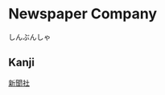 # Newspaper Company
しんぶんしゃ

## Kanji
[新](../Kanji/kanji-dict/新.md)[聞](../Kanji/kanji-dict/聞.md)[社](../Kanji/kanji-dict/社.md)